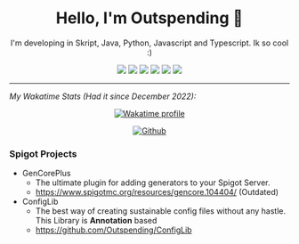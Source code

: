 <div align="center">
    <h1>Hello, I'm Outspending 👋</h1>
    <p>I'm developing in Skript, Java, Python, Javascript and Typescript. Ik so cool :)</p>
</div>

<div align="center">
    <a href="https://img.shields.io/github/stars/Outspending"><img src="https://img.shields.io/github/stars/Outspending"></a>
    <a href="https://img.shields.io/github/last-commit/Outspending/Outspending"><img src="https://img.shields.io/github/last-commit/Outspending/Outspending"></a>
    <a href="https://img.shields.io/github/contributors/Outspending/Outspending"><img src="https://img.shields.io/github/contributors/Outspending/Outspending"></a>
    <a href="https://img.shields.io/github/issues/Outspending/Outspending"><img src="https://img.shields.io/github/issues/Outspending/Outspending"></a>
    <a href="https://img.shields.io/github/followers/Outspending?style=flat"><img src="https://img.shields.io/github/followers/Outspending?style=flat"></a>
    <a href="https://img.shields.io/github/watchers/Outspending/Outspending"><img src="https://img.shields.io/github/watchers/Outspending/Outspending"></a>
</div>

---

*My Wakatime Stats (Had it since December 2022):*
<p align="center">
    <a href="https://wakatime.com/@oShadxw">
        <img alt="Wakatime profile" src="https://github-readme-stats.vercel.app/api/wakatime?username=oShadxw&layout=compact&langs_count=5&&theme=dracula&hide_border=true&bg_color=1a1c1f&icon_color=4e90f0&title=e74545&border_radius=10">
    </a>
</p>

<p align="center">
    <a href="https://github.com/oshadxw">
        <img alt="Github" src="https://github-readme-stats.vercel.app/api?username=Outspending&theme=dracula&show_icons=true&hide_border=true&bg_color=1a1c1f&icon_color=4e90f0&title=e74545&border_radius=10&card_width=410">
    </a>
</p>

### Spigot Projects
- GenCorePlus
  - The ultimate plugin for adding generators to your Spigot Server.
  - https://www.spigotmc.org/resources/gencore.104404/ (Outdated)
- ConfigLib
  - The best way of creating sustainable config files without any hastle. This Library is **Annotation** based
  - https://github.com/Outspending/ConfigLib
